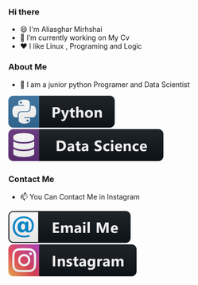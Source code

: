 ### Hi there 


<!--
**aliasgharmirhshai/aliasgharmirhshai** is a ✨ _special_ ✨ repository because its `README.md` (this file) appears on your GitHub profile.

Here are some ideas to get you started:

- 🔭 I’m currently working on ...
- 🌱 I’m currently learning ...
- 👯 I’m looking to collaborate on ...
- 🤔 I’m looking for help with ...
- 💬 Ask me about ...
- 📫 How to reach me: ...
- 😄 Pronouns: ...
- ⚡ Fun fact: ...
-->


- 😄 I'm Aliasghar Mirhshai
- 🔭 I’m currently working on  My Cv
- ❤️ I like Linux , Programing and Logic

### About Me
- 🤔 I am a junior python Programer and Data Scientist
<p align="left">
<img src="python.svg" alt="Python" style="vertical-align:top margin:6px 4px">
<img src="datascience.svg" alt="Python" style="vertical-align:top margin:6px 4px">
</p>

### Contact Me
- 📫 You Can Contact Me in Instagram
<p align="left">
<a href="lmyrshahy3@gmail.com">
<img src="email_me.svg" alt="Python" style="vertical-align:top margin:6px 4px">
 </a>
 <a href="https://www.instagram.com/alii.mir.1383/">
<img src="instagram.svg" alt="Python" style="vertical-align:top margin:6px 4px">
  </a>
</p>




